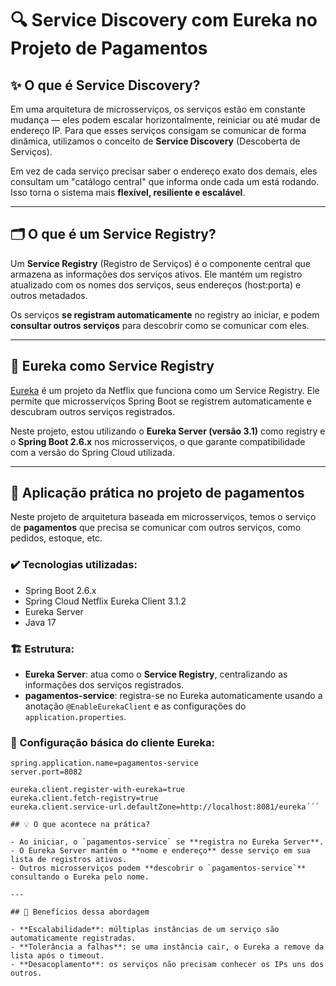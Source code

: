 # 🔍 Service Discovery com Eureka no Projeto de Pagamentos

## ✨ O que é Service Discovery?

Em uma arquitetura de microsserviços, os serviços estão em constante mudança — eles podem escalar horizontalmente, reiniciar ou até mudar de endereço IP. Para que esses serviços consigam se comunicar de forma dinâmica, utilizamos o conceito de **Service Discovery** (Descoberta de Serviços).

Em vez de cada serviço precisar saber o endereço exato dos demais, eles consultam um "catálogo central" que informa onde cada um está rodando. Isso torna o sistema mais **flexível, resiliente e escalável**.

---

## 🗂️ O que é um Service Registry?

Um **Service Registry** (Registro de Serviços) é o componente central que armazena as informações dos serviços ativos. Ele mantém um registro atualizado com os nomes dos serviços, seus endereços (host:porta) e outros metadados.

Os serviços **se registram automaticamente** no registry ao iniciar, e podem **consultar outros serviços** para descobrir como se comunicar com eles.

---

## 🚀 Eureka como Service Registry

[Eureka](https://github.com/Netflix/eureka) é um projeto da Netflix que funciona como um Service Registry. Ele permite que microsserviços Spring Boot se registrem automaticamente e descubram outros serviços registrados.

Neste projeto, estou utilizando o **Eureka Server (versão 3.1)** como registry e o **Spring Boot 2.6.x** nos microsserviços, o que garante compatibilidade com a versão do Spring Cloud utilizada.

---

## 🧾 Aplicação prática no projeto de pagamentos

Neste projeto de arquitetura baseada em microsserviços, temos o serviço de **pagamentos** que precisa se comunicar com outros serviços, como pedidos, estoque, etc.

### ✔️ Tecnologias utilizadas:

- Spring Boot 2.6.x
- Spring Cloud Netflix Eureka Client 3.1.2
- Eureka Server
- Java 17

### 🏗️ Estrutura:

- **Eureka Server**: atua como o **Service Registry**, centralizando as informações dos serviços registrados.
- **pagamentos-service**: registra-se no Eureka automaticamente usando a anotação `@EnableEurekaClient` e as configurações do `application.properties`.

### 🔧 Configuração básica do cliente Eureka:

```properties
spring.application.name=pagamentos-service
server.port=8082

eureka.client.register-with-eureka=true
eureka.client.fetch-registry=true
eureka.client.service-url.defaultZone=http://localhost:8081/eureka´´´

## 💡 O que acontece na prática?

- Ao iniciar, o `pagamentos-service` se **registra no Eureka Server**.
- O Eureka Server mantém o **nome e endereço** desse serviço em sua lista de registros ativos.
- Outros microsserviços podem **descobrir o `pagamentos-service`** consultando o Eureka pelo nome.

---

## 📌 Benefícios dessa abordagem

- **Escalabilidade**: múltiplas instâncias de um serviço são automaticamente registradas.
- **Tolerância a falhas**: se uma instância cair, o Eureka a remove da lista após o timeout.
- **Desacoplamento**: os serviços não precisam conhecer os IPs uns dos outros.

